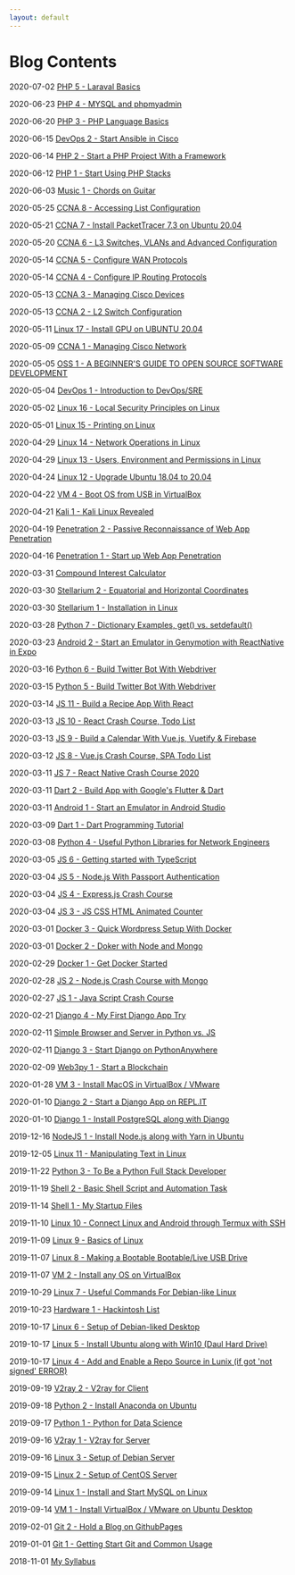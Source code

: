 ```yaml
---
layout: default
---
```


# Blog Contents

2020-07-02 [PHP 5 - Laraval Basics](_posts/2020-06-24-00.md)

2020-06-23 [PHP 4 - MYSQL and phpmyadmin](_posts/2020-06-23-00.md)

2020-06-20 [PHP 3 - PHP Language Basics](_posts/2020-06-20-00.md)

2020-06-15 [DevOps 2 - Start Ansible in Cisco](_posts/2020-06-15-00.md)

2020-06-14 [PHP 2 - Start a PHP Project With a Framework](_posts/2020-06-14-00.md)

2020-06-12 [PHP 1 - Start Using PHP Stacks](_posts/2020-06-12-00.md)

2020-06-03 [Music 1 - Chords on Guitar](_posts/2020-06-03-00.md)

2020-05-25 [CCNA 8 - Accessing List Configuration](_posts/2020-05-25-00.md)

2020-05-21 [CCNA 7 - Install PacketTracer 7.3 on Ubuntu 20.04](_posts/2020-05-21-00.md)

2020-05-20 [CCNA 6 - L3 Switches, VLANs and Advanced Configuration](_posts/2020-05-20-00.md)

2020-05-14 [CCNA 5 - Configure WAN Protocols](_posts/2020-05-14-01.md)

2020-05-14 [CCNA 4 - Configure IP Routing Protocols](_posts/2020-05-14-00.md)

2020-05-13 [CCNA 3 - Managing Cisco Devices](_posts/2020-05-13-01.md)

2020-05-13 [CCNA 2 - L2 Switch Configuration](_posts/2020-05-13-00.md)

2020-05-11 [Linux 17 - Install GPU on UBUNTU 20.04](_posts/2020-05-11-00.md)

2020-05-09 [CCNA 1 - Managing Cisco Network](_posts/2020-05-09-00.md)

2020-05-05 [OSS 1 - A BEGINNER'S GUIDE TO OPEN SOURCE SOFTWARE DEVELOPMENT](_posts/2020-05-05-00.md)

2020-05-04 [DevOps 1 - Introduction to DevOps/SRE](_posts/2020-05-04-00.md)

2020-05-02 [Linux 16 - Local Security Principles on Linux](_posts/2020-05-02-00.md)

2020-05-01 [Linux 15 - Printing on Linux](_posts/2020-05-01-00.md)

2020-04-29 [Linux 14 - Network Operations in Linux](_posts/2020-04-29-01.md)

2020-04-29 [Linux 13 - Users, Environment and Permissions in Linux](_posts/2020-04-29-00.md)

2020-04-24 [Linux 12 - Upgrade Ubuntu 18.04 to 20.04](_posts/2020-04-24-00.md)

2020-04-22 [VM 4 - Boot OS from USB in VirtualBox](_posts/2020-04-22-00.md)

2020-04-21 [Kali 1 - Kali Linux Revealed](_posts/2020-04-21-00.md)

2020-04-19 [Penetration 2 - Passive Reconnaissance of Web App Penetration](_posts/2020-04-19-00.md)

2020-04-16 [Penetration 1 - Start up Web App Penetration](_posts/2020-04-16-00.md)

2020-03-31 [Compound Interest Calculator](_posts/2020-03-31-00.md)

2020-03-30 [Stellarium 2 - Equatorial and Horizontal Coordinates](_posts/2020-03-30-01.md)

2020-03-30 [Stellarium 1 - Installation in Linux](_posts/2020-03-30-00.md)

2020-03-28 [Python 7 - Dictionary Examples, get() vs. setdefault()](_posts/2020-03-28-00.md)

2020-03-23 [Android 2 - Start an Emulator in Genymotion with ReactNative in Expo](_posts/2020-03-23-00.md)

2020-03-16 [Python 6 - Build Twitter Bot With Webdriver](_posts/2020-03-16-00.md)

2020-03-15 [Python 5 - Build Twitter Bot With Webdriver](_posts/2020-03-15-00.md)

2020-03-14 [JS 11 - Build a Recipe App With React](_posts/2020-03-14-00.md)

2020-03-13 [JS 10 - React Crash Course, Todo List](_posts/2020-03-13-01.md)

2020-03-13 [JS 9 - Build a Calendar With Vue.js, Vuetify & Firebase](_posts/2020-03-13-00.md)

2020-03-12 [JS 8 - Vue.js Crash Course, SPA Todo List](_posts/2020-03-12-00.md)

2020-03-11 [JS 7 - React Native Crash Course 2020](_posts/2020-03-11-03.md)

2020-03-11 [Dart 2 - Build App with Google's Flutter & Dart](_posts/2020-03-11-01.md)

2020-03-11 [Android 1 - Start an Emulator in Android Studio](_posts/2020-03-11-00.md)

2020-03-09 [Dart 1 - Dart Programming Tutorial](_posts/2020-03-09-00.md)

2020-03-08 [Python 4 - Useful Python Libraries for Network Engineers](_posts/2020-03-08-00.md)

2020-03-05 [JS 6 - Getting started with TypeScript](_posts/2020-03-05-00.md)

2020-03-04 [JS 5 - Node.js With Passport Authentication](_posts/2020-03-04-02.md)

2020-03-04 [JS 4 - Express.js Crash Course](_posts/2020-03-04-01.md)

2020-03-04 [JS 3 - JS CSS HTML Animated Counter](_posts/2020-03-04-00.md)

2020-03-01 [Docker 3 - Quick Wordpress Setup With Docker](_posts/2020-03-01-01.md)

2020-03-01 [Docker 2 - Doker with Node and Mongo](_posts/2020-03-01-00.md)

2020-02-29 [Docker 1 - Get Docker Started](_posts/2020-02-29-00.md)

2020-02-28 [JS 2 - Node.js Crash Course with Mongo](_posts/2020-02-28-00.md)

2020-02-27 [JS 1 - Java Script Crash Course](_posts/2020-02-27-00.md)

2020-02-21 [Django 4 - My First Django App Try](_posts/2020-02-21-00.md)

2020-02-11 [Simple Browser and Server in Python vs. JS](_posts/2020-02-11-01.md)

2020-02-11 [Django 3 - Start Django on PythonAnywhere](_posts/2020-02-11-00.md)

2020-02-09 [Web3py 1 - Start a Blockchain](_posts/2020-02-09-01.md)

2020-01-28 [VM 3 - Install MacOS in VirtualBox / VMware](_posts/2020-01-28-00.md)

2020-01-10 [Django 2 - Start a Django App on REPL.IT](_posts/2020-01-10-01.md)

2020-01-10 [Django 1 - Install PostgreSQL along with Django](_posts/2020-01-10-00.md)

2019-12-16 [NodeJS 1 - Install Node.js along with Yarn in Ubuntu](_posts/2019-12-16-01.md)

2019-12-05 [Linux 11 - Manipulating Text in Linux](_posts/2019-12-05-00.md)

2019-11-22 [Python 3 - To Be a Python Full Stack Developer](_posts/2019-11-22-00.md)

2019-11-19 [Shell 2 - Basic Shell Script and Automation Task](_posts/2019-11-19-01.md)

2019-11-14 [Shell 1 - My Startup Files](_posts/2019-11-14-00.md)

2019-11-10 [Linux 10 - Connect Linux and Android through Termux with SSH](_posts/2019-11-10-00.md)

2019-11-09 [Linux 9 - Basics of Linux](_posts/2019-11-09-00.md)

2019-11-07 [Linux 8 - Making a Bootable Bootable/Live USB Drive](_posts/2019-11-07-01.md)

2019-11-07 [VM 2 - Install any OS on VirtualBox](_posts/2019-11-07-00.md)

2019-10-29 [Linux 7 - Useful Commands For Debian-like Linux](_posts/2019-10-29-00.md)

2019-10-23 [Hardware 1 - Hackintosh List](_posts/2019-10-23-00.md)

2019-10-17 [Linux 6 - Setup of Debian-liked Desktop](_posts/2019-10-17-02.md)

2019-10-17 [Linux 5 - Install Ubuntu along with Win10 (Daul Hard Drive)](_posts/2019-10-17-01.md)

2019-10-17 [Linux 4 - Add and Enable a Repo Source in Lunix (if got 'not signed' ERROR)](_posts/2019-10-17-00.md)

2019-09-19 [V2ray 2 - V2ray for Client](_posts/2019-09-19-00.md)

2019-09-18 [Python 2 - Install Anaconda on Ubuntu](_posts/2019-09-18-00.md)

2019-09-17 [Python 1 - Python for Data Science](_posts/2019-09-17-00.md)

2019-09-16 [V2ray 1 - V2ray for Server](_posts/2019-09-16-01.md)

2019-09-16 [Linux 3 - Setup of Debian Server](_posts/2019-09-16-00.md)

2019-09-15 [Linux 2 - Setup of CentOS Server](_posts/2019-09-15-00.md)

2019-09-14 [Linux 1 - Install and Start MySQL on Linux](_posts/2019-09-14-01.md)

2019-09-14 [VM 1 - Install VirtualBox / VMware on Ubuntu Desktop](_posts/2019-09-14-00.md)

2019-02-01 [Git 2 - Hold a Blog on GithubPages](_posts/2019-02-01-00.md)

2019-01-01 [Git 1 - Getting Start Git and Common Usage](_posts/2019-01-01-00.md)

2018-11-01 [My Syllabus](_posts/2018-11-01-00.md)
